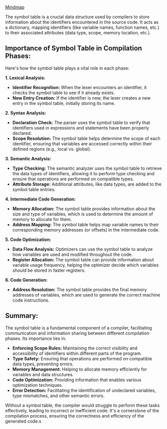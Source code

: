 [Mindmap](https://mermaid.live/view#pako:eNqFU8GO2jAQ_ZWRT7tShAIkpMkNAa2QSlste6q4DM4QrI3tyHa0ZNH-e01oCCCqSjnYM543772ZHBnXObGMSaFyidVGARit3dPTupFbXcIrbkt6fj7FAWZaVqJEJ7SCX3u0ZM9xgO90EBxLmCosGysucYBlTsqJnSADL8R1ocSpvM__oHdYKGcamBnC69y6UQ4PDyDnxEs0ZxqzPfG3PrXmuiLfyOqyvsEiiZ4Gf4D22viKFkaoog9PnTNiWzuCtdMGC-pSS-XISMoF-tzMuwffSJHBW1krktprmpal5nepaZ4bshZWWFVXLVuon5UTUnzcVczRIXwt9fsD-i9UCOsZPWj1T3Idg3uflrLSxqHiF7ELtdOGe5ads3XZD711bo07ck0X-it7hco7Jv3k_6tuYYw2fqSOeB-e007cLsqUOwvoP8hF-xBN3xQrC-KyZxacBuzGd2Hbmug85QDsSUsA8ky2s40FTPrJosj9_3A8lW2Y23sVG5b5Y47mbcM26tO_w9ppv56cZc7UFDCj62LPsh2W1t_qKve7MRdYGJTdkwrVb62vryw7sgPLRpPJYBIn0XA4Gn-JwjQJWMOyYZgOonEUp5NROkwncZp-BuyjBQgHSRgl4ygJh2kYJ3EUf_4B-Akxlg)

The symbol table is a crucial data structure used by compilers to store information about the identifiers encountered in the source code. It acts as a dictionary, mapping identifiers (like variable names, function names, etc.) to their associated attributes (data type, scope, memory location, etc.).

## Importance of Symbol Table in Compilation Phases:

Here's how the symbol table plays a vital role in each phase:

**1. Lexical Analysis:**

-   **Identifier Recognition:** When the lexer encounters an identifier, it checks the symbol table to see if it already exists.
-   **New Entry Creation:** If the identifier is new, the lexer creates a new entry in the symbol table, initially storing its name.

**2. Syntax Analysis:**

-   **Declaration Check:** The parser uses the symbol table to verify that identifiers used in expressions and statements have been properly declared.
-   **Scope Resolution:** The symbol table helps determine the scope of each identifier, ensuring that variables are accessed correctly within their defined regions (e.g., local vs. global).

**3. Semantic Analysis:**

-   **Type Checking:** The semantic analyzer uses the symbol table to retrieve the data types of identifiers, allowing it to perform type checking and ensure that operations are performed on compatible types.
-   **Attribute Storage:**  Additional attributes, like data types, are added to the symbol table entries.

**4. Intermediate Code Generation:**

-   **Memory Allocation:** The symbol table provides information about the size and type of variables, which is used to determine the amount of memory to allocate for them.
-   **Address Mapping:** The symbol table helps map variable names to their corresponding memory addresses (or offsets) in the intermediate code.

**5. Code Optimization:**

-   **Data Flow Analysis:** Optimizers can use the symbol table to analyze how variables are used and modified throughout the code.
-   **Register Allocation:** The symbol table can provide information about variable usage frequency, helping the optimizer decide which variables should be stored in faster registers.

**6. Code Generation:**

-   **Address Resolution:** The symbol table provides the final memory addresses of variables, which are used to generate the correct machine code instructions.

## Summary:

The symbol table is a fundamental component of a compiler, facilitating communication and information sharing between different compilation phases. Its importance lies in:

-   **Enforcing Scope Rules:** Maintaining the correct visibility and accessibility of identifiers within different parts of the program.
-   **Type Safety:** Ensuring that operations are performed on compatible data types, preventing errors.
-   **Memory Management:** Helping to allocate memory efficiently for variables and data structures.
-   **Code Optimization:** Providing information that enables various optimization techniques.
-   **Error Detection:**  Facilitating the identification of undeclared variables, type mismatches, and other semantic errors.

Without a symbol table, the compiler would struggle to perform these tasks effectively, leading to incorrect or inefficient code. It's a cornerstone of the compilation process, ensuring the correctness and efficiency of the generated code.s